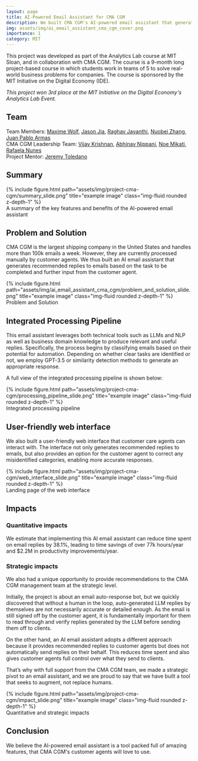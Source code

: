 ```yaml
---
layout: page
title: AI-Powered Email Assistant for CMA CGM
description: We built CMA CGM's AI-powered email assistant that generates recommended replies for over 100k weekly customer emails.
img: assets/img/ai_email_assistant_cma_cgm_cover.png
importance: 1
category: MIT
---
```


This project was developed as part of the Analytics Lab course at MIT Sloan, and in collaboration with CMA CGM. The course is a 9-month long project-based course in which students work in teams of 5 to solve real-world business problems for companies. The course is sponsored by the MIT Initiative on the Digital Economy (IDE).

*This project won 3rd place at the MIT Initiative on the Digital Economy's Analytics Lab Event.* 

## Team

Team Members:
[Maxime Wolf](https://www.linkedin.com/in/maxime-wolf/),
[Jason Jia](https://www.linkedin.com/in/jasonjiajs/),
[Raghav Jayanthi](https://www.linkedin.com/in/rrmj/),
[Nuobei Zhang](https://www.linkedin.com/in/nuobeizhang/),
[Juan Pablo Armas](https://www.linkedin.com/in/juan-pablo-armas-saenz-127142105/) <br>
CMA CGM Leadership Team:
[Vijay Krishnan](https://www.linkedin.com/in/vijaymit/),
[Abhinav Nippani](https://www.linkedin.com/in/abhinav-nippani/),
[Noe Mikati](https://www.linkedin.com/in/noemikati/),
[Rafaela Nunes](https://www.linkedin.com/in/rafaela-nunes-81062410a/)<br>
Project Mentor:
[Jeremy Toledano](https://www.linkedin.com/in/jeremytoledano/)

## Summary

<div class="row">
    <div class="col-sm mt-3 mt-md-0">
        {% include figure.html path="assets/img/project-cma-cgm/summary_slide.png" title="example image" class="img-fluid rounded z-depth-1" %}
    </div>
</div>
<div class="caption">
    A summary of the key features and benefits of the AI-powered email assistant
</div>

## Problem and Solution

CMA CGM is the largest shipping company in the United States and handles more than 100k emails a week. However, they are currently processed manually by customer agents. We thus built an AI email assistant that generates recommended replies to emails based on the task to be completed and further input from the customer agent.

<div class="row">
    <div class="col-sm mt-3 mt-md-0">
        {% include figure.html path="assets/img/ai_email_assistant_cma_cgm/problem_and_solution_slide.png" title="example image" class="img-fluid rounded z-depth-1" %}
    </div>
</div>
<div class="caption">
    Problem and Solution
</div>

## Integrated Processing Pipeline

This email assistant leverages both technical tools such as LLMs and NLP as well as business domain knowledge to produce relevant and useful replies. Specifically, the process begins by classifying emails based on their potential for automation. Depending on whether clear tasks are identified or not, we employ GPT-3.5 or similarity detection methods to generate an appropriate response.

A full view of the integrated processing pipeline is shown below:

<div class="row">
    <div class="col-sm mt-3 mt-md-0">
        {% include figure.html path="assets/img/project-cma-cgm/processing_pipeline_slide.png" title="example image" class="img-fluid rounded z-depth-1" %}
    </div>
</div>
<div class="caption">
    Integrated processing pipeline
</div>

## User-friendly web interface

We also built a user-friendly web interface that customer care agents can interact with. The interface not only generates recommended replies to emails, but also provides an option for the customer agent to correct any misidentified categories, enabling more accurate responses.

<div class="row">
    <div class="col-sm mt-3 mt-md-0">
        {% include figure.html path="assets/img/project-cma-cgm/web_interface_slide.png" title="example image" class="img-fluid rounded z-depth-1" %}
    </div>
</div>
<div class="caption">
    Landing page of the web interface
</div>

## Impacts

### Quantitative impacts

We estimate that implementing this AI email assistant can reduce time spent on email replies by 38.1%, leading to time savings of over 77k hours/year and $2.2M in productivity improvements/year.

### Strategic impacts

We also had a unique opportunity to provide recommendations to the CMA CGM management team at the strategic level.

Initially, the project is about an email auto-response bot, but we quickly discovered that without a human in the loop, auto-generated LLM replies by themselves are not necessarily accurate or detailed enough. As the email is still signed off by the customer agent, it is fundamentally important for them to read through and verify replies generated by the LLM before sending them off to clients.

On the other hand, an AI email assistant adopts a different approach because it provides recommended replies to customer agents but does not automatically send replies on their behalf. This reduces time spent and also gives customer agents full control over what they send to clients.

That’s why with full support from the CMA CGM team, we made a strategic pivot to an email assistant, and we are proud to say that we have built a tool that seeks to augment, not replace humans.

<div class="row">
    <div class="col-sm mt-3 mt-md-0">
        {% include figure.html path="assets/img/project-cma-cgm/impact_slide.png" title="example image" class="img-fluid rounded z-depth-1" %}
    </div>
</div>
<div class="caption">
    Quantitative and strategic impacts
</div>

## Conclusion

We believe the AI-powered email assistant is a tool packed full of amazing features, that CMA CGM's customer agents will love to use.
